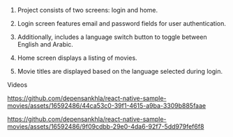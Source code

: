1. Project consists of two screens: login and home.

2. Login screen features email and password fields for user authentication.

3. Additionally, includes a language switch button to toggle between English and Arabic.

4. Home screen displays a listing of movies.

5. Movie titles are displayed based on the language selected during login.


  Videos

https://github.com/depensankhla/react-native-sample-movies/assets/16592486/44ca53c0-39f1-4615-a9ba-3309b885faae


https://github.com/depensankhla/react-native-sample-movies/assets/16592486/9f09cdbb-29e0-4da6-92f7-5dd979fef6f8

